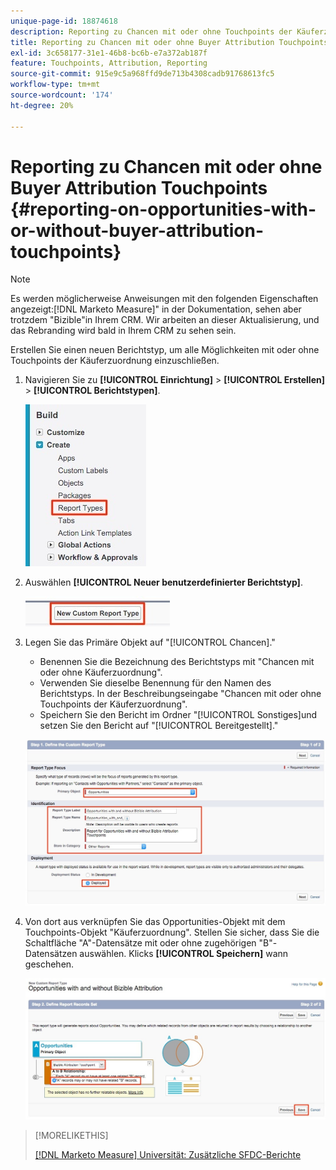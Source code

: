 ```yaml
---
unique-page-id: 18874618
description: Reporting zu Chancen mit oder ohne Touchpoints der Käuferzuordnung - [!DNL Marketo Measure]
title: Reporting zu Chancen mit oder ohne Buyer Attribution Touchpoints
exl-id: 3c658177-31e1-46b8-bc6b-e7a372ab187f
feature: Touchpoints, Attribution, Reporting
source-git-commit: 915e9c5a968ffd9de713b4308cadb91768613fc5
workflow-type: tm+mt
source-wordcount: '174'
ht-degree: 20%

---
```


# Reporting zu Chancen mit oder ohne Buyer Attribution Touchpoints {#reporting-on-opportunities-with-or-without-buyer-attribution-touchpoints}

>[!NOTE]
>
>Es werden möglicherweise Anweisungen mit den folgenden Eigenschaften angezeigt:[!DNL Marketo Measure]&quot; in der Dokumentation, sehen aber trotzdem &quot;Bizible&quot;in Ihrem CRM. Wir arbeiten an dieser Aktualisierung, und das Rebranding wird bald in Ihrem CRM zu sehen sein.

Erstellen Sie einen neuen Berichtstyp, um alle Möglichkeiten mit oder ohne Touchpoints der Käuferzuordnung einzuschließen.

1. Navigieren Sie zu **[!UICONTROL Einrichtung]** > **[!UICONTROL Erstellen]** > **[!UICONTROL Berichtstypen]**.

   ![](assets/1-1.jpg)

1. Auswählen **[!UICONTROL Neuer benutzerdefinierter Berichtstyp]**.

   ![](assets/2-1.jpg)

1. Legen Sie das Primäre Objekt auf &quot;[!UICONTROL Chancen].&quot;

   * Benennen Sie die Bezeichnung des Berichtstyps mit &quot;Chancen mit oder ohne Käuferzuordnung&quot;.
   * Verwenden Sie dieselbe Benennung für den Namen des Berichtstyps. In der Beschreibungseingabe &quot;Chancen mit oder ohne Touchpoints der Käuferzuordnung&quot;.
   * Speichern Sie den Bericht im Ordner &quot;[!UICONTROL Sonstiges]und setzen Sie den Bericht auf &quot;[!UICONTROL Bereitgestellt].&quot;

   ![](assets/3-1.jpg)

1. Von dort aus verknüpfen Sie das Opportunities-Objekt mit dem Touchpoints-Objekt &quot;Käuferzuordnung&quot;. Stellen Sie sicher, dass Sie die Schaltfläche &quot;A&quot;-Datensätze mit oder ohne zugehörigen &quot;B&quot;-Datensätzen auswählen. Klicks **[!UICONTROL Speichern]** wann geschehen.

   ![](assets/4-1.jpg)

>[!MORELIKETHIS]
>
>[[!DNL Marketo Measure] Universität: Zusätzliche SFDC-Berichte](https://universityonline.marketo.com/courses/bizible-fundamentals-bizible-102/#/page/5c5cb68dfb384d0c9fb96cd0)
